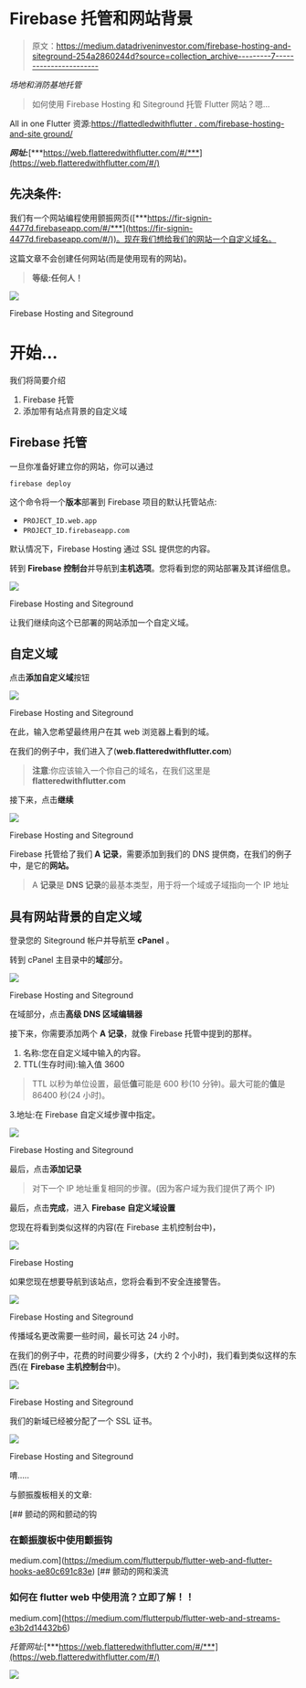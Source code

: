 # Firebase 托管和网站背景

> 原文：<https://medium.datadriveninvestor.com/firebase-hosting-and-siteground-254a2860244d?source=collection_archive---------7----------------------->

*场地和消防基地托管*

> 如何使用 Firebase Hosting 和 Siteground 托管 Flutter 网站？嗯…

All in one Flutter 资源:[https://flattedledwithflutter . com/firebase-hosting-and-site ground/](https://flatteredwithflutter.com/firebase-hosting-and-siteground/)

***网址:***[***https://web.flatteredwithflutter.com/#/***](https://web.flatteredwithflutter.com/#/)

## 先决条件:

我们有一个网站编程使用颤振网页([***https://fir-signin-4477d.firebaseapp.com/#/***](https://fir-signin-4477d.firebaseapp.com/#/))。现在我们想给我们的网站一个自定义域名。

这篇文章不会创建任何网站(而是使用现有的网站)。

> **等级:任何人！**

![](img/17589ad45238d96a87ee4d696a3516ac.png)

Firebase Hosting and Siteground

# 开始…

我们将简要介绍

1.  Firebase 托管
2.  添加带有站点背景的自定义域

## Firebase 托管

一旦你准备好建立你的网站，你可以通过

```
firebase deploy
```

这个命令将一个**版本**部署到 Firebase 项目的默认托管站点:

*   `PROJECT_ID.web.app`
*   `PROJECT_ID.firebaseapp.com`

默认情况下，Firebase Hosting 通过 SSL 提供您的内容。

转到 **Firebase 控制台**并导航到**主机选项**。您将看到您的网站部署及其详细信息。

![](img/96f1be77ca5b2eec87c93c41588ffe28.png)

Firebase Hosting and Siteground

让我们继续向这个已部署的网站添加一个自定义域。

## 自定义域

点击**添加自定义域**按钮

![](img/1338fd9fe98471ca3a77c8da0101d88d.png)

Firebase Hosting and Siteground

在此，输入您希望最终用户在其 web 浏览器上看到的域。

在我们的例子中，我们进入了(**web.flatteredwithflutter.com**)

> **注意**:你应该输入一个你自己的域名，在我们这里是**flatteredwithflutter.com**

接下来，点击**继续**

![](img/e0a12dbd1c4bbf1f54338a1f57a1a080.png)

Firebase Hosting and Siteground

Firebase 托管给了我们 **A 记录**，需要添加到我们的 DNS 提供商，在我们的例子中，是它的**网站。**

> A **记录**是 **DNS 记录**的最基本类型，用于将一个域或子域指向一个 IP 地址

## 具有网站背景的自定义域

登录您的 Siteground 帐户并导航至 **cPanel** 。

转到 cPanel 主目录中的**域**部分。

![](img/6c99bdf9502bd5d89d7785e7d2119edd.png)

Firebase Hosting and Siteground

在域部分，点击**高级 DNS 区域编辑器**

接下来，你需要添加两个 **A 记录**，就像 Firebase 托管中提到的那样。

1.  名称:您在自定义域中输入的内容。
2.  TTL(生存时间):输入值 3600

> TTL 以秒为单位设置，最低**值**可能是 600 秒(10 分钟)。最大可能的**值**是 86400 秒(24 小时)。

3.地址:在 Firebase 自定义域步骤中指定。

![](img/701706a93c87f23418719abd564c3fae.png)

Firebase Hosting and Siteground

最后，点击**添加记录**

> 对下一个 IP 地址重复相同的步骤。(因为客户域为我们提供了两个 IP)

最后，点击**完成**，进入 **Firebase 自定义域设置**

您现在将看到类似这样的内容(在 Firebase 主机控制台中)，

![](img/40a38754286a469f105f05f1d90784be.png)

Firebase Hosting

如果您现在想要导航到该站点，您将会看到不安全连接警告。

![](img/ed5408ea61021de6889d58d3b8c66f74.png)

Firebase Hosting and Siteground

传播域名更改需要一些时间，最长可达 24 小时。

在我们的例子中，花费的时间要少得多，(大约 2 个小时)，我们看到类似这样的东西(在 **Firebase 主机控制台**中)。

![](img/ec072354ed080e21c7b4196cc6139265.png)

Firebase Hosting and Siteground

我们的新域已经被分配了一个 SSL 证书。

![](img/3be7832192d77089a0c6bda004d65bc0.png)

Firebase Hosting and Siteground

唷…..

与颤振腹板相关的文章:

[](https://medium.com/flutterpub/flutter-web-and-flutter-hooks-ae80c691c83e) [## 颤动的网和颤动的钩

### 在颤振腹板中使用颤振钩

medium.com](https://medium.com/flutterpub/flutter-web-and-flutter-hooks-ae80c691c83e) [](https://medium.com/flutterpub/flutter-web-and-streams-e3b2d14432b6) [## 颤动的网和溪流

### 如何在 flutter web 中使用流？立即了解！！

medium.com](https://medium.com/flutterpub/flutter-web-and-streams-e3b2d14432b6) 

*托管网址:*[***https://web.flatteredwithflutter.com/#/***](https://web.flatteredwithflutter.com/#/)

![](img/ac8a351300405129dba3499359e9e642.png)
